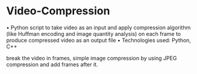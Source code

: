 # Video-Compression

• Python script to take video as an input and apply compression algorithm (like
Huffman encoding and image quantity analysis) on each frame to produce
compressed video as an output file
• Technologies used: Python, C++

break the video in frames,  simple image compression by using JPEG compression and  add frames after it.
